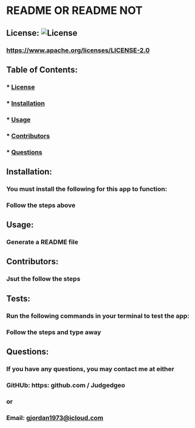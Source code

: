 
# README OR README NOT

## License:  ![License](https://img.shields.io/badge/License-Apache%202.0-blue.svg)
### https://www.apache.org/licenses/LICENSE-2.0

## Table of Contents:
### * [License](#license)
### * [Installation](#installation)
### * [Usage](#usage)
### * [Contributors](#contributors)
### * [Questions](#questions)

## Installation:
### You must install the following for this app to function:
### Follow the steps above

## Usage:
### Generate a README file

## Contributors:
### Jsut the follow the steps

## Tests:
### Run the following commands in your terminal to test the app:
### Follow the steps and type away

## Questions:
### If you have any questions, you may contact me at either
### GitHUb: https: github.com / Judgedgeo
### or
### Email: gjordan1973@icloud.com
